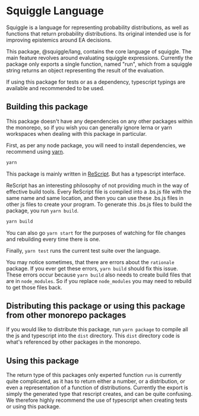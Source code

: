 # Squiggle Language
Squiggle is a language for representing probability distributions, as well as 
functions that return probability distributions. Its original intended use is
for improving epistemics around EA decisions.

This package, @squiggle/lang, contains the core language of squiggle. The main
feature revolves around evaluating squiggle expressions. Currently the package
only exports a single function, named "run", which from a squiggle string returns
an object representing the result of the evaluation.

If using this package for tests or as a dependency, typescript typings are available
and recommended to be used.

## Building this package
This package doesn't have any dependencies on any other packages within the monorepo,
so if you wish you can generally ignore lerna or yarn workspaces when dealing
with this package in particular.

First, as per any node package, you will need to install dependencies, we recommend
using [yarn](https://classic.yarnpkg.com/en/).

```bash
yarn
```

This package is mainly written in [ReScript](https://rescript-lang.org/). But has
a typescript interface.

ReScript has an interesting philosophy of not providing much in the way of effective
build tools. Every ReScript file is compiled into a .bs.js file with the same name
and same location, and then you can use these .bs.js files in other js files to
create your program. To generate this .bs.js files to build the package, you run
`yarn build`.

```bash
yarn build
```

You can also go `yarn start` for the purposes of watching for file changes and 
rebuilding every time there is one.

Finally, `yarn test` runs the current test suite over the language.

You may notice sometimes, that there are errors about the `rationale` package.
If you ever get these errors, `yarn build` should fix this issue. These errors
occur because `yarn build` also needs to create build files that are in `node_modules`.
So if you replace `node_modules` you may need to rebuild to get those files back.

## Distributing this package or using this package from other monorepo packages
If you would like to distribute this package, run `yarn package` to compile all the js
and typescript into the `dist` directory. This `dist` directory code is what's
referenced by other packages in the monorepo.

## Using this package
The return type of this packages only experted function `run` is currently quite 
complicated, as it has to return either a number, or a distribution, or even
a representation of a function of distributions. Currently the export is simply
the generated type that rescript creates, and can be quite confusing. We therefore
highly recommend the use of typescript when creating tests or using this package.
